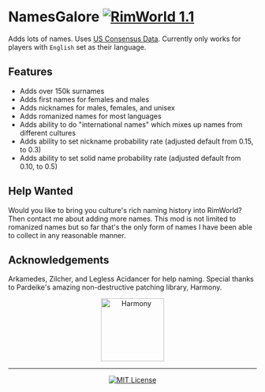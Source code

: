 # NamesGalore [![RimWorld 1.1](https://img.shields.io/badge/RimWorld-1.1-green.svg?longCache=true&style=plastic)](http://rimworldgame.com/)

Adds lots of names. Uses [US Consensus Data](http://names.mongabay.com/data/surnames_A.htm). Currently only works for players with `English` set as their language.

## Features
- Adds over 150k surnames
- Adds first names for females and males
- Adds nicknames for males, females, and unisex
- Adds romanized names for most languages
- Adds ability to do "international names" which mixes up names from different cultures
- Adds ability to set nickname probability rate (adjusted default from 0.15, to 0.3)
- Adds ability to set solid name probability rate (adjusted default from 0.10, to 0.5)

## Help Wanted

Would you like to bring you culture's rich naming history into RimWorld? Then contact me about adding more names. This mod is not limited to romanized names but so far that's the only form of names I have been able to collect in any reasonable manner.

## Acknowledgements

Arkamedes, Zilcher, and Legless Acidancer for help naming. Special thanks to Pardeike's amazing non-destructive patching library, Harmony.

<p align="center">
  <a href="https://github.com/pardeike/Harmony">
    <img src="https://raw.githubusercontent.com/pardeike/Harmony/master/HarmonyLogo.png" alt="Harmony" width="128" />
  </a>
</p>

<hr>

<p align="center">
  <a href="./LICENSE">
    <img src="https://img.shields.io/badge/license-MIT-lightgray.svg?style=flat" alt="MIT License" />
  </a>
</p> 
